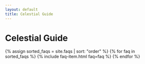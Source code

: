 ```yaml
---
layout: default
title: Celestial Guide
---
```


<h1>Celestial Guide</h1>
<div class="faq-container">
 {% assign sorted_faqs = site.faqs | sort: "order" %}
 {% for faq in sorted_faqs %}
   {% include faq-item.html faq=faq %}
 {% endfor %}
</div>

<script>
  const faqItems = document.querySelectorAll('.faq-item');
  faqItems.forEach(item => {
     item.addEventListener('pointerdown', () => {
       item.classList.toggle('active');
    });
  });
</script>
